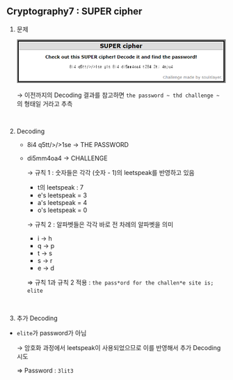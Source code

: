 ## Cryptography7 : SUPER cipher



1. 문제

   ![1588354654737](.././images/1588354654737.png)

   → 이전까지의 Decoding 결과를 참고하면 `the password ~ thd challenge ~ `의 형태일 거라고 추측

<br>

2. Decoding

   - 8i4 q5tt/>/>1se → THE PASSWORD

   - di5mm4oa4 → CHALLENGE

     → 규칙 1 : 숫자들은 각각 (숫자 - 1)의 leetspeak를 반영하고 있음

     	- t의 leetspeak : 7
     	- e's leetspeak = 3
     	- a's leetspeak = 4
     	- o's leetspeak = 0

     → 규칙 2 : 알파벳들은 각각 바로 전 차례의 알파벳을 의미

     	- i → h
     	- q → p
     	- t → s
     	- s → r
     	- e → d

     ⇒ 규칙 1과 규칙 2 적용 :  `the pass*ord for the challen*e site is; elite`

<br>

3.  추가 Decoding

   - `elite`가 password가 아님

     → 암호화 과정에서 leetspeak이 사용되었으므로 이를 반영해서 추가 Decoding 시도

     ⇒ Password : `3lit3`
